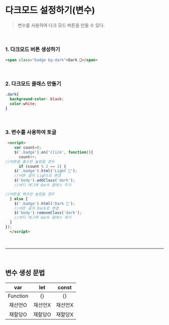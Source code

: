 # 다크모드 설정하기(변수)
>변수를 사용하여 다크 모드 버튼을 만들 수 있다.

 <br>

### 1. 다크모드 버튼 생성하기
```html
<span class="badge bg-dark">Dark 🔄</span>
```

<br>

### 2. 다크모드 클래스 만들기
```css
.dark{
  background-color: black;
  color:white;
}
```

<br>

### 3. 변수를 사용하여 토글
```html
 <script>
    var count=0;
    $('.badge').on('click', function(){
      count++;
//버튼을 홀수번 눌렀을 경우
      if (count % 2 == 1) {
    $('.badge').html('Light 🔄');
    //버튼 글자 Light로 변경
    $('body').addClass('dark');
    //바디 태그에 dark 클래스 추가

//버튼을 짝수번 눌렀을 경우
  } else {
    $('.badge').html('Dark 🔄');
    //버튼 글자 Dark로 변경
    $('body').removeClass('dark');
    //바디 태그에 dark 클래스 제거
  }
});
  </script>
```
<br>

---------------------

<br>


## 변수 생성 문법

|var|let|const|
|:---:|:---:|:---:|
|Function|{}|{}|
|재선언O|재선언X|재선언X|
|재할당O|재할당O|재할당X|
